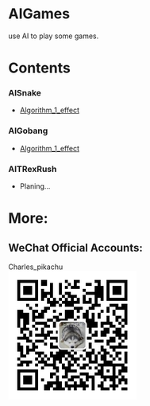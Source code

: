 # AIGames
use AI to play some games.

# Contents
### AISnake
- [Algorithm_1_effect](https://github.com/CharlesPikachu/AIGames/tree/master/AIsnake/Algorithm_1/effect)
### AIGobang
- [Algorithm_1_effect](https://github.com/CharlesPikachu/AIGames/tree/master/AIGobang/Algorithm_1/effect)
### AITRexRush
- Planing...

# More:
## WeChat Official Accounts:
Charles_pikachu  
![img](pikachu.jpg)
